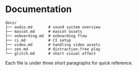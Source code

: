 # Documentation

```
docs/
├── audio.md       # sound system overview
├── mascot.md      # mascot assets
├── onboarding.md  # onboarding flow
├── ci.md          # CI setup
├── video.md       # handling video assets
├── zen.md         # distraction-free play
└── glitch.md      # short visual effect
```

Each file is under three short paragraphs for quick reference.
